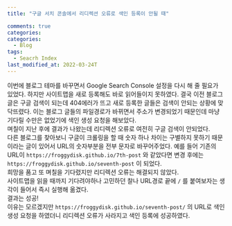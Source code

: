 ```yaml
---
title: "구글 서치 콘솔에서 리디렉션 오류로 색인 등록이 안될 때"

comments: true
categories:
categories:
  - Blog
tags:
  - Seacrh Index
last_modified_at: 2022-03-24T
---
```


이번에 블로그 테마를 바꾸면서 Google Search Console 설정을 다시 해 줄 필요가 있었다.
하지만 사이트맵을 새로 등록해도 바로 읽어들이지 못하였다. 결국 이전 블로그 글은 구글 검색이 되는데 404에러가 뜨고 새로 등록한 글들은 검색이 안되는 상황에 맞닥뜨렸다.
이는 블로그 글들의 파일경로가 바뀌면서 주소가 변경되었기 때문인데 마냥 기다릴 수만은 없었기에 색인 생성 요청을 해보았다.  
며칠이 지난 후에 결과가 나왔는데 리디렉션 오류로 여전히 구글 검색이 안되었다.  
다른 블로그를 찾아보니 구글이 크롤링을 할 때 숫자 하나 차이는 구별하지 못하기 때문이라는 글이 있어서 URL의 숫자부분을 전부 문자로 바꾸어주었다. 
예를 들어 기존의 URL이 `https://froggydisk.github.io/7th-post` 와 같았다면 변경 후에는 `https://froggydisk.github.io/seventh-post` 이 되었다.  
희망을 품고 또 며칠을 기다렸지만 리디렉션 오류는 해결되지 않았다.  
사이트맵을 읽을 때까지 기다려야하나 고민하던 찰나 URL경로 끝에 `/` 를 붙여보자는 생각이 들어서 즉시 실행해 옮겼다.  
결과는 성공!  
이유는 모르겠지만 `https://froggydisk.github.io/seventh-post/` 의 URL로 색인 생성 요청을 하였더니 리디렉션 오류가 사라지고 색인 등록에 성공하였다. 
